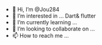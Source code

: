 - 👋 Hi, I’m @Jou284
- 👀 I’m interested in ... Dart& flutter
- 🌱 I’m currently learning ...
- 💞️ I’m looking to collaborate on ...
- 📫 How to reach me ...

<!---
Jou284/Jou284 is a ✨ special ✨ repository because its `README.md` (this file) appears on your GitHub profile.
You can click the Preview link to take a look at your changes.
--->
